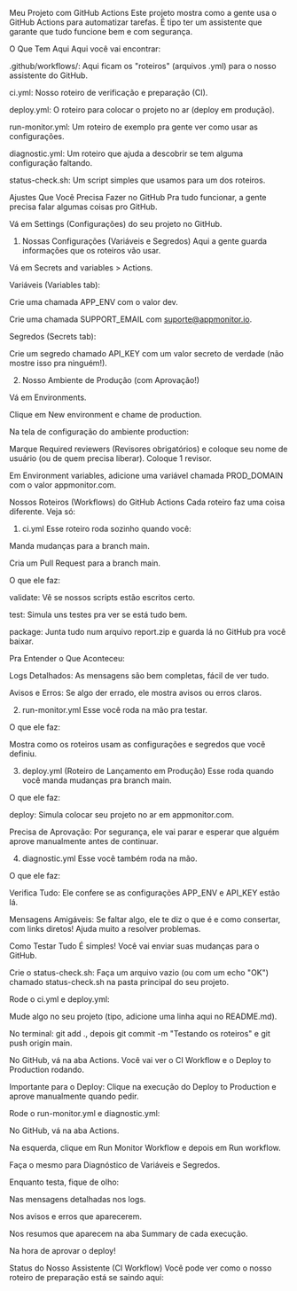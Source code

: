 Meu Projeto com GitHub Actions
Este projeto mostra como a gente usa o GitHub Actions para automatizar tarefas. É tipo ter um assistente que garante que tudo funcione bem e com segurança.

O Que Tem Aqui
Aqui você vai encontrar:

.github/workflows/: Aqui ficam os "roteiros" (arquivos .yml) para o nosso assistente do GitHub.

ci.yml: Nosso roteiro de verificação e preparação (CI).

deploy.yml: O roteiro para colocar o projeto no ar (deploy em produção).

run-monitor.yml: Um roteiro de exemplo pra gente ver como usar as configurações.

diagnostic.yml: Um roteiro que ajuda a descobrir se tem alguma configuração faltando.

status-check.sh: Um script simples que usamos para um dos roteiros.

Ajustes Que Você Precisa Fazer no GitHub
Pra tudo funcionar, a gente precisa falar algumas coisas pro GitHub.

Vá em Settings (Configurações) do seu projeto no GitHub.

1. Nossas Configurações (Variáveis e Segredos)
Aqui a gente guarda informações que os roteiros vão usar.

Vá em Secrets and variables > Actions.

Variáveis (Variables tab):

Crie uma chamada APP_ENV com o valor dev.

Crie uma chamada SUPPORT_EMAIL com suporte@appmonitor.io.

Segredos (Secrets tab):

Crie um segredo chamado API_KEY com um valor secreto de verdade (não mostre isso pra ninguém!).

2. Nosso Ambiente de Produção (com Aprovação!)

Vá em Environments.

Clique em New environment e chame de production.

Na tela de configuração do ambiente production:

Marque Required reviewers (Revisores obrigatórios) e coloque seu nome de usuário (ou de quem precisa liberar). Coloque 1 revisor.

Em Environment variables, adicione uma variável chamada PROD_DOMAIN com o valor appmonitor.com.

Nossos Roteiros (Workflows) do GitHub Actions
Cada roteiro faz uma coisa diferente. Veja só:

1. ci.yml
Esse roteiro roda sozinho quando você:

Manda mudanças para a branch main.

Cria um Pull Request para a branch main.

O que ele faz:

validate: Vê se nossos scripts estão escritos certo.

test: Simula uns testes pra ver se está tudo bem.

package: Junta tudo num arquivo report.zip e guarda lá no GitHub pra você baixar.

Pra Entender o Que Aconteceu:

Logs Detalhados: As mensagens são bem completas, fácil de ver tudo.

Avisos e Erros: Se algo der errado, ele mostra avisos ou erros claros.

2. run-monitor.yml
Esse você roda na mão pra testar.

O que ele faz:

Mostra como os roteiros usam as configurações e segredos que você definiu.

3. deploy.yml (Roteiro de Lançamento em Produção)
Esse roda quando você manda mudanças pra branch main.

O que ele faz:

deploy: Simula colocar seu projeto no ar em appmonitor.com.

Precisa de Aprovação: Por segurança, ele vai parar e esperar que alguém aprove manualmente antes de continuar.

4. diagnostic.yml
Esse você também roda na mão.

O que ele faz:

Verifica Tudo: Ele confere se as configurações APP_ENV e API_KEY estão lá.

Mensagens Amigáveis: Se faltar algo, ele te diz o que é e como consertar, com links diretos! Ajuda muito a resolver problemas.

Como Testar Tudo
É simples! Você vai enviar suas mudanças para o GitHub.

Crie o status-check.sh: Faça um arquivo vazio (ou com um echo "OK") chamado status-check.sh na pasta principal do seu projeto.

Rode o ci.yml e deploy.yml:

Mude algo no seu projeto (tipo, adicione uma linha aqui no README.md).

No terminal: git add ., depois git commit -m "Testando os roteiros" e git push origin main.

No GitHub, vá na aba Actions. Você vai ver o CI Workflow e o Deploy to Production rodando.

Importante para o Deploy: Clique na execução do Deploy to Production e aprove manualmente quando pedir.

Rode o run-monitor.yml e diagnostic.yml:

No GitHub, vá na aba Actions.

Na esquerda, clique em Run Monitor Workflow e depois em Run workflow.

Faça o mesmo para Diagnóstico de Variáveis e Segredos.

Enquanto testa, fique de olho:

Nas mensagens detalhadas nos logs.

Nos avisos e erros que aparecerem.

Nos resumos que aparecem na aba Summary de cada execução.

Na hora de aprovar o deploy!

Status do Nosso Assistente (CI Workflow)
Você pode ver como o nosso roteiro de preparação está se saindo aqui: